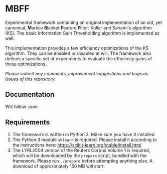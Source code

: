# MBFF
Experimental framework containing an original implementation of an old, yet canonical, **M**arkov **B**lanket **F**eature **F**ilter: Koller and Sahami's algorithm (KS). The basic Information Gain Thresholding algorithm is implemented as well.

This implementation provides a few efficiency optimizations of the KS algorithm. They can be enabled or disabled at will. The framework also defines a specific set of experiments to evaluate the efficiency gains of these optimizations.

*Please submit any comments, improvement suggestions and bugs as Issues of this repository.*

## Documentation
Will follow soon.

## Requirements
1. The framework is written in Python 3. Make sure you have it installed. 
1. The Python 3 module `sklearn` is required. Please install it according to the instructions here: https://scikit-learn.org/stable/install.html.
1. The LYRL2004 version of the Reuters Corpus Volume 1 is required, which will be downloaded by the `prepare` script, bundled with the framework. Please run `./prepare` before attempting anything else. A download of approximately 150 MB will start.

